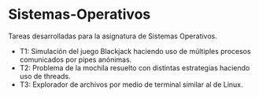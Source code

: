 # Sistemas-Operativos
Tareas desarrolladas para la asignatura de Sistemas Operativos.
* T1: Simulación del juego Blackjack haciendo uso de múltiples procesos comunicados por pipes anónimas.
* T2: Problema de la mochila resuelto con distintas estrategias haciendo uso de threads.
* T3: Explorador de archivos por medio de terminal similar al de Linux.
